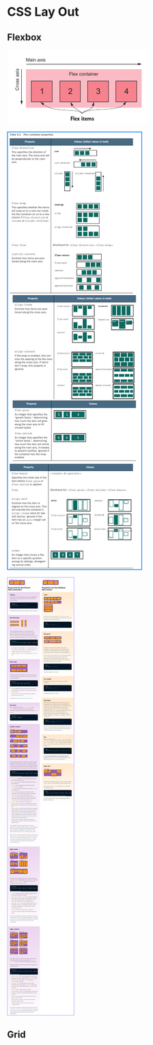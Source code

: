 # CSS Lay Out


## Flexbox

![](2020-08-15-11-06-00.png)

![](2020-08-15-12-17-09.png)

![](2020-08-15-14-54-03.png)


## Grid




